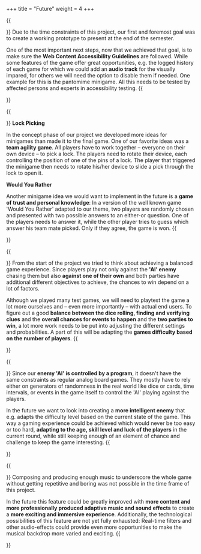 +++
title = "Future"
weight = 4
+++

{{<section title="Accessibility">}}
Due to the time constraints of this project, our first and foremost goal was to create a working prototype to present at the end of the semester. 
 
One of the most important next steps, now that we achieved that goal, is to make sure the **Web Content Accessibility Guidelines** are followed. While some features of the game offer great opportunities, e.g. the logged history of each game for which we could add an **audio track** for the visually impared, for others we will need the option to disable them if needed. One example for this is the pantomime minigame. All this needs to be tested by affected persons and experts in accessibility testing.
{{</section>}}


{{<section title="Minigames">}}
**Lock Picking**

In the concept phase of our project we developed more ideas for minigames than made it to the final game. One of our favorite ideas was a **team agility game**. All players have to work together – everyone on their own device – to pick a lock. The players need to rotate their device, each controlling the position of one of the pins of a lock. The player that triggered the minigame then needs to rotate his/her device to slide a pick through the lock to open it.


**Would You Rather**

Another minigame idea we would want to implement in the future is a **game of trust and personal knowledge**: In a version of the well known game 'Would You Rather' adapted to our theme, two players are randomly chosen and presented with two possible answers to an either-or question. One of the players needs to answer it, while the other player tries to guess which answer his team mate picked. Only if they agree, the game is won.
{{</section>}}


{{<section title="Balancing">}}
From the start of the project we tried to think about achieving a balanced game experience. Since players play not only against the **'AI' enemy** chasing them but also **against one of their own** and both parties have additional different objectives to achieve, the chances to win depend on a lot of factors.

Although we played many test games, we will need to playtest the game a lot more ourselves and – even more importantly – with actual end users. To figure out a good **balance between the dice rolling, finding and verifying clues** and the **overall chances for events to happen** and the **two parties to win**, a lot more work needs to be put into adjusting the different settings and probabilities. A part of this will be adapting the **games difficulty based on the number of players**.
{{</section>}}


{{<section title="Better Enemy AI">}}
Since our **enemy 'AI' is controlled by a program**, it doesn't have the same constraints as regular analog board games. They mostly have to rely either on generators of randomness in the real world like dice or cards, time intervals, or events in the game itself to control the 'AI' playing against the players.

In the future we want to look into creating a **more intelligent enemy** that e.g. adapts the difficulty level based on the current state of the game. This way a gaming experience could be achieved which would never be too easy or too hard, **adapting to the age, skill level and luck of the players** in the current round, while still keeping enough of an element of chance and challenge to keep the game interesting.
{{</section>}}


{{<section title="Music">}}
Composing and producing enough music to underscore the whole game without getting repetitive and boring was not possible in the time frame of this project. 

In the future this feature could be greatly improved with **more content and more professionally produced adaptive music and sound effects** to create a **more exciting and immersive experience**. Additionally, the technological possibilities of this feature are not yet fully exhausted: Real-time filters and other audio-effects could provide even more opportunities to make the musical backdrop more varied and exciting.
{{</section>}}